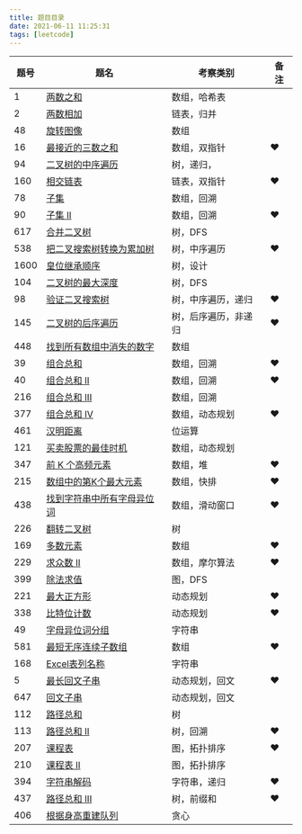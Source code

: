 ```yaml
---
title: 题目目录
date: 2021-06-11 11:25:31
tags: [leetcode]
---
```


| 题号 | 题名                                                         | 考察类别             | 备注 |
| ---- | ------------------------------------------------------------ | -------------------- | ---- |
| 1    | [两数之和](https://leetcode-cn.com/problems/two-sum/)        | 数组，哈希表         |      |
| 2    | [两数相加](https://leetcode-cn.com/problems/add-two-numbers/) | 链表，归并           |      |
| 48   | [旋转图像](https://leetcode-cn.com/problems/rotate-image/)   | 数组                 |      |
| 16   | [最接近的三数之和](https://leetcode-cn.com/problems/3sum-closest/) | 数组，双指针         | ❤️    |
| 94   | [二叉树的中序遍历](https://leetcode-cn.com/problems/binary-tree-inorder-traversal/) | 树，递归，           |      |
| 160  | [相交链表](https://leetcode-cn.com/problems/intersection-of-two-linked-lists/) | 链表，双指针         | ❤️    |
| 78   | [子集](https://leetcode-cn.com/problems/subsets/)            | 数组，回溯           |      |
| 90   | [子集 II](https://leetcode-cn.com/problems/subsets-ii/)      | 数组，回溯           | ❤️    |
| 617  | [合并二叉树](https://leetcode-cn.com/problems/merge-two-binary-trees/) | 树，DFS              |      |
| 538  | [把二叉搜索树转换为累加树](https://leetcode-cn.com/problems/convert-bst-to-greater-tree/) | 树，中序遍历         | ❤️    |
| 1600 | [皇位继承顺序](https://leetcode-cn.com/problems/throne-inheritance/) | 树，设计             |      |
| 104  | [二叉树的最大深度](https://leetcode-cn.com/problems/maximum-depth-of-binary-tree/) | 树，DFS              |      |
| 98   | [验证二叉搜索树](https://leetcode-cn.com/problems/validate-binary-search-tree/) | 树，中序遍历，递归   | ❤️    |
| 145  | [二叉树的后序遍历](https://leetcode-cn.com/problems/binary-tree-postorder-traversal/) | 树，后序遍历，非递归 | ❤️    |
| 448  | [找到所有数组中消失的数字](https://leetcode-cn.com/problems/find-all-numbers-disappeared-in-an-array/) | 数组                 |      |
| 39   | [组合总和](https://leetcode-cn.com/problems/combination-sum/) | 数组，回溯           | ❤️    |
| 40   | [组合总和 II](https://leetcode-cn.com/problems/combination-sum-ii/) | 数组，回溯           | ❤️    |
| 216  | [组合总和 III](https://leetcode-cn.com/problems/combination-sum-iii/) | 数组，回溯           |      |
| 377  | [组合总和 Ⅳ](https://leetcode-cn.com/problems/combination-sum-iv/) | 数组，动态规划       | ❤️    |
| 461  | [汉明距离](https://leetcode-cn.com/problems/hamming-distance/) | 位运算               |      |
| 121  | [买卖股票的最佳时机](https://leetcode-cn.com/problems/best-time-to-buy-and-sell-stock/) | 数组，动态规划       |      |
| 347  | [前 K 个高频元素](https://leetcode-cn.com/problems/top-k-frequent-elements/) | 数组，堆             | ❤️    |
| 215  | [数组中的第K个最大元素](https://leetcode-cn.com/problems/kth-largest-element-in-an-array/) | 数组，快排           | ❤️    |
| 438  | [找到字符串中所有字母异位词](https://leetcode-cn.com/problems/find-all-anagrams-in-a-string/) | 数组，滑动窗口       | ❤️    |
| 226  | [翻转二叉树](https://leetcode-cn.com/problems/invert-binary-tree/) | 树                   |      |
| 169  | [多数元素](https://leetcode-cn.com/problems/majority-element/) | 数组                 | ❤️    |
| 229  | [求众数 II](https://leetcode-cn.com/problems/majority-element-ii/) | 数组，摩尔算法       | ❤️    |
| 399  | [除法求值](https://leetcode-cn.com/problems/evaluate-division/) | 图，DFS              |      |
| 221  | [最大正方形](https://leetcode-cn.com/problems/maximal-square/) | 动态规划             | ❤️    |
| 338  | [比特位计数](https://leetcode-cn.com/problems/counting-bits/) | 动态规划             | ❤️    |
| 49   | [字母异位词分组](https://leetcode-cn.com/problems/group-anagrams/) | 字符串               |      |
| 581  | [最短无序连续子数组](https://leetcode-cn.com/problems/shortest-unsorted-continuous-subarray/) | 数组                 | ❤️    |
| 168  | [Excel表列名称](https://leetcode-cn.com/problems/excel-sheet-column-title/) | 字符串               |      |
| 5    | [最长回文子串](https://leetcode-cn.com/problems/longest-palindromic-substring/) | 动态规划，回文       | ❤️    |
| 647  | [回文子串](https://leetcode-cn.com/problems/palindromic-substrings/) | 动态规划，回文       |      |
| 112  | [路径总和](https://leetcode-cn.com/problems/path-sum/)       | 树                   |      |
| 113  | [路径总和 II](https://leetcode-cn.com/problems/path-sum-ii/) | 树，回溯             | ❤️    |
| 207  | [课程表](https://leetcode-cn.com/problems/course-schedule/)  | 图，拓扑排序         | ❤️    |
| 210  | [课程表 II](https://leetcode-cn.com/problems/course-schedule-ii/) | 图，拓扑排序         |      |
| 394  | [字符串解码](https://leetcode-cn.com/problems/decode-string/) | 字符串，递归         | ❤️    |
| 437  | [路径总和 III](https://leetcode-cn.com/problems/path-sum-iii/) | 树，前缀和           | ❤️    |
| 406  | [根据身高重建队列](https://leetcode-cn.com/problems/queue-reconstruction-by-height/) | 贪心                 |      |



